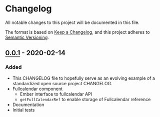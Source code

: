 # Changelog
All notable changes to this project will be documented in this file.

The format is based on [Keep a Changelog](https://keepachangelog.com/en/1.0.0/),
and this project adheres to [Semantic Versioning](https://semver.org/spec/v2.0.0.html).

## [0.0.1] - 2020-02-14
### Added
- This CHANGELOG file to hopefully serve as an evolving example of a
  standardized open source project CHANGELOG.
- Fullcalendar component
  - Ember interface to fullcalendar API
  - `getFullCalendarRef` to enable storage of Fullcalendar reference
- Documentation
- Initial tests

[0.0.1]: https://github.com/mariana-tek/ember-fullcalendar/releases/tag/v0.0.1
